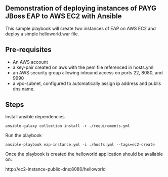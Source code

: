 ## Demonstration of deploying instances of PAYG JBoss EAP to AWS EC2 with Ansible

This sample playbook will create two instances of EAP on AWS EC2 and deploy a simple helloworld.war file.

## Pre-requisites

* An AWS account
* a key-pair created on aws with the pem file referenced in hosts.yml
* an AWS security group allowing inbound access on ports 22, 8080, and 9990
* a vpc-subnet, configured to automatically assign ip address and publis dns name.


## Steps

Install ansible dependencies

```ansible-galaxy collection install -r ./requirements.yml```

Run the playbook

```ansible-playbook eap-instance.yml -i ./hosts.yml --tags=ec2-create```

Once the playbook is created the helloworld application should be available on:

http://ec2-instance-public-dns:8080/helloworld